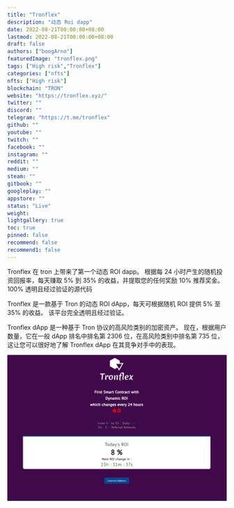 ```yaml
---
title: "Tronflex"
description: "动态 Roi dapp"
date: 2022-08-21T00:00:00+08:00
lastmod: 2022-08-21T00:00:00+08:00
draft: false
authors: ["boogArno"]
featuredImage: "tronflex.png"
tags: ["High risk","Tronflex"]
categories: ["nfts"]
nfts: ["High risk"]
blockchain: "TRON"
website: "https://tronflex.xyz/"
twitter: ""
discord: ""
telegram: "https://t.me/tronflex"
github: ""
youtube: ""
twitch: ""
facebook: ""
instagram: ""
reddit: ""
medium: ""
steam: ""
gitbook: ""
googleplay: ""
appstore: ""
status: "Live"
weight: 
lightgallery: true
toc: true
pinned: false
recommend: false
recommend1: false
---
```

Tronflex 在 tron 上带来了第一个动态 ROI dapp。 根据每 24 小时产生的随机投资回报率，每天赚取 5% 到 35% 的收益，并提取您的任何奖励
10% 推荐奖金。 100% 透明且经过验证的源代码

Tronflex 是一款基于 Tron 的动态 ROI dApp，每天可根据随机 ROI 提供 5% 至 35% 的收益。 该平台完全透明且经过验证。

Tronflex dApp 是一种基于 Tron 协议的高风险类别的加密资产。 现在，根据用户数量，它在一般 dApp 排名中排名第 2306 位，在高风险类别中排名第 735 位，这让您可以很好地了解 Tronflex dApp 在其竞争对手中的表现。

![tronflex-dapp-high-risk-tron-image1_37b1df629b0526ad151928c8651134aa](tronflex-dapp-high-risk-tron-image1_37b1df629b0526ad151928c8651134aa.png)